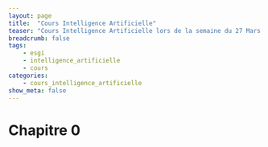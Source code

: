 ```yaml
---   
layout: page
title:  "Cours Intelligence Artificielle"
teaser: "Cours Intelligence Artificielle lors de la semaine du 27 Mars 2017"
breadcrumb: false
tags:
    - esgi
    - intelligence_artificielle
    - cours
categories:
    - cours_intelligence_artificielle
show_meta: false
---
```


# Chapitre 0
